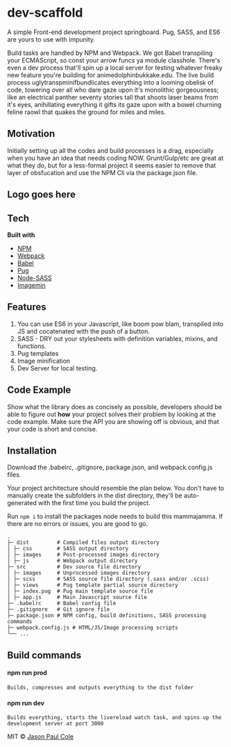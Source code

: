 # dev-scaffold
A simple Front-end development project springboard. Pug, SASS, and ES6 are yours to use with impunity. 

Build tasks are handled by NPM and Webpack. We got Babel transpiling your ECMAScript, so const your arrow funcs ya module classhole. There's even a dev process that'll spin up a local server for testing whatever freaky new feature you're building for animedolphinbukkake.edu. The live build process uglytranspminifbundlicates everything into a looming obelisk of code, towering over all who dare gaze upon it's monolithic gorgeousness; like an electrical panther seventy stories tall that shoots laser beams from it's eyes, anihillating everything it gifts its gaze upon with a bowel churning feline raowl that quakes the ground for miles and miles. 

## Motivation
Initially setting up all the codes and build processes is a drag, especially when you have an idea that needs coding NOW. Grunt/Gulp/etc are great at what they do, but for a less-formal project it seems easier to remove that layer of obsfucation and use the NPM Cli via the package.json file. 

## Logo goes here

## Tech

<b>Built with</b>
- [NPM](https://www.npmjs.com/)
- [Webpack](https://webpack.js.org/)
- [Babel](https://babeljs.io/)
- [Pug](https://pugjs.org/)
- [Node-SASS](https://github.com/sass/node-sass)
- [Imagemin](https://github.com/imagemin/imagemin)

## Features
1. You can use ES6 in your Javascript, like boom pow blam, transpiled into JS and cocatenated with the push of a button. 
2. SASS - DRY out your stylesheets with definition variables, mixins, and functions. 
3. Pug templates
4. Image minification
5. Dev Server for local testing.

## Code Example
Show what the library does as concisely as possible, developers should be able to figure out **how** your project solves their problem by looking at the code example. Make sure the API you are showing off is obvious, and that your code is short and concise.

## Installation
Download the .babelrc, .gitignore, package.json, and webpack.config.js files.

Your project architecture should resemble the plan below. You don't have to manually create the subfolders in the dist directory, they'll be auto-generated with the first time you build the project. 

Run `npm i` to install the packages node needs to build this mammajamma. If there are no errors or issues, you are good to go.

    .
    ├─ dist         # Compiled files output directory
    │ ├─ css        # SASS output directory
    │ ├─ images     # Post-processed images directory
    │ ├─ js         # Webpack output directory
    ├─ src          # Dev source file directory
    │ ├─ images     # Unprocessed images directory
    │ ├─ scss       # SASS source file directory (.sass and/or .scss)
    │ ├─ views      # Pug template partial source directory
    │ ├─ index.pug  # Pug main template source file
    │ ├─ app.js     # Main Javascript source file
    ├─ .babelrc     # Babel config file
    ├─ .gitignore   # Git ignore file
    ├─ package.json # NPM config, build definitions, SASS processing commands
    ├─ webpack.config.js # HTML/JS/Image processing scripts
    └── ...

## Build commands

#### npm run prod
    Builds, compresses and outputs everything to the dist folder


#### npm run dev
    Builds everything, starts the livereload watch task, and spins up the development server at port 3000



MIT © [Jason Paul Cole](veil.the@gmail.com)